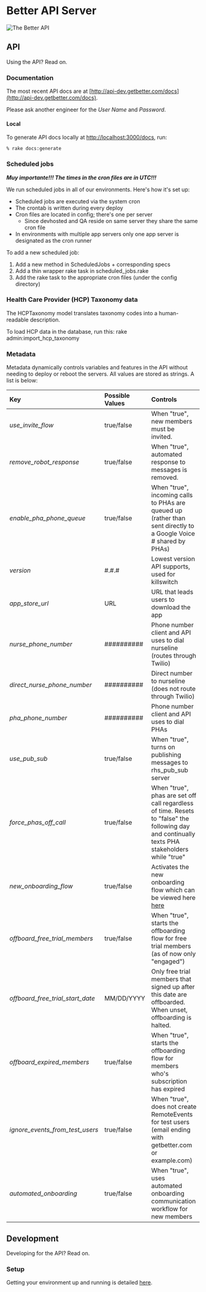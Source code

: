 # Better API Server  

![The Better API](http://a2.mzstatic.com/us/r30/Purple4/v4/85/c4/6a/85c46af1-646e-be03-d023-2b62dd46956b/mzl.xchqgper.175x175-75.jpg)

## API

Using the API? Read on.

### Documentation

The most recent API docs are at [http://api-dev.getbetter.com/docs](http://api-dev.getbetter.com/docs).

Please ask another engineer for the *User Name* and *Password*.

#### Local

To generate API docs locally at [http://localhost:3000/docs](http://localhost:3000/docs), run:

```
% rake docs:generate
```

### Scheduled jobs

**_Muy importante!!!  The times in the cron files are in UTC!!!_**

We run scheduled jobs in all of our environments.  Here's how it's set up:

* Scheduled jobs are executed via the system cron
* The crontab is written during every deploy
* Cron files are located in config; there's one per server
  * Since devhosted and QA reside on same server they share the same cron file
* In environments with multiple app servers only one app server is designated as the cron runner

To add a new scheduled job:

1. Add a new method in ScheduledJobs + corresponding specs
2. Add a thin wrapper rake task in scheduled_jobs.rake
3. Add the rake task to the appropriate cron files (under the config directory)

### Health Care Provider (HCP) Taxonomy data

The HCPTaxonomy model translates taxonomy codes into a human-readable description.

To load HCP data in the database, run this: rake admin:import_hcp_taxonomy

### Metadata

Metadata dynamically controls variables and features in the API without needing to deploy or reboot the servers. All values are stored as strings. A list is below:

| Key                         | Possible Values        | Controls                                       |
|:----------------------------|:-----------------------|:-----------------------------------------------|
| *use_invite_flow*           | true/false             | When "true", new members must be invited.                         |
| *remove_robot_response*     | true/false             | When "true", automated response to messages is removed. |
| *enable_pha_phone_queue*    | true/false             | When "true", incoming calls to PHAs are queued up (rather than sent directly to a Google Voice # shared by PHAs) |
| *version*                   | #.#.#                  | Lowest version API supports, used for killswitch |
| *app_store_url*             | URL                    | URL that leads users to download the app |
| *nurse_phone_number*        | ##########             | Phone number client and API uses to dial nurseline (routes through Twilio) |
| *direct_nurse_phone_number* | ##########             | Direct number to nurseline (does not route through Twilio) |
| *pha_phone_number*          | ##########             | Phone number client and API uses to dial PHAs |
| *use_pub_sub*               | true/false             | When "true", turns on publishing messages to rhs_pub_sub server |
| *force_phas_off_call*       | true/false             | When "true", phas are set off call regardless of time. Resets to "false" the following day and continually texts PHA stakeholders while "true" |
| *new_onboarding_flow*       | true/false             | Activates the new onboarding flow which can be viewed here [here](https://www.lucidchart.com/documents/view/368a98b2-8585-41d3-8574-fa4559cfba9b/0) |
| *offboard_free_trial_members* | true/false           | When "true", starts the offboarding flow for free trial members (as of now only "engaged") |
| *offboard_free_trial_start_date*       | MM/DD/YYYY             | Only free trial members that signed up after this date are offboarded. When unset, offboarding is halted. |
| *offboard_expired_members*  | true/false             | When "true", starts the offboarding flow for members who's subscription has expired |
| *ignore_events_from_test_users*  | true/false        | When "true", does not create RemoteEvents for test users (email ending with getbetter.com or example.com) |
| *automated_onboarding* | true/false | When "true", uses automated onboarding communication workflow for new members |

## Development

Developing for the API? Read on.

### Setup

Getting your environment up and running is detailed [here](https://sites.google.com/a/getbetter.com/engineering/development-environment/rails).
